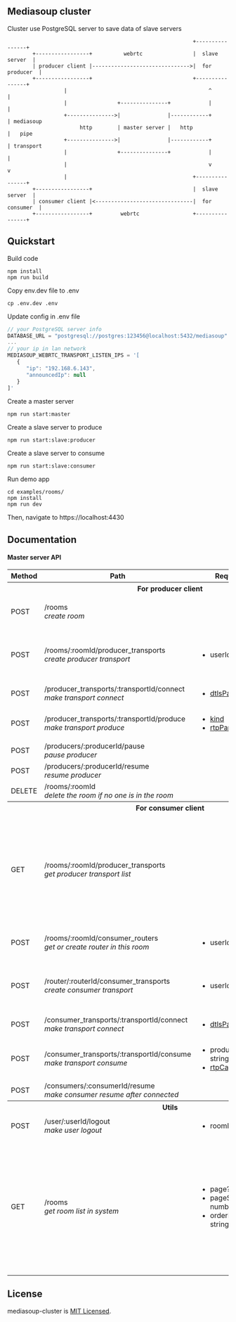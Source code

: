 ## Mediasoup cluster

Cluster use PostgreSQL server to save data of slave servers

```
                                                           +----------------+
        +-----------------+          webrtc                |  slave server  |
        | producer client |------------------------------->|  for producer  |
        +-----------------+                                +----------------+
                  |                                             ^      |
                  |                +---------------+            |      |
                  +--------------->|               |------------+      | mediasoup
                       http        | master server |   http            |   pipe
                  +--------------->|               |------------+      | transport
                  |                +---------------+            |      |
                  |                                             v      v
                  |                                        +----------------+
        +-----------------+                                |  slave server  |
        | consumer client |<-------------------------------|  for consumer  |
        +-----------------+         webrtc                 +----------------+
```

## Quickstart

Build code

```
npm install
npm run build
```

Copy env.dev file to .env

```
cp .env.dev .env
```

Update config in .env file

```js
// your PostgreSQL server info
DATABASE_URL = "postgresql://postgres:123456@localhost:5432/mediasoup"
...
// your ip in lan network
MEDIASOUP_WEBRTC_TRANSPORT_LISTEN_IPS = '[
   {
      "ip": "192.168.6.143",
      "announcedIp": null
   }
]'
```

Create a master server

```
npm run start:master
```

Create a slave server to produce

```
npm run start:slave:producer
```

Create a slave server to consume

```
npm run start:slave:consumer
```

Run demo app

```
cd examples/rooms/
npm install
npm run dev
```

Then, navigate to https://localhost:4430

## Documentation

#### Master server API

<table>
  <tbody>
    <tr>
      <th >Method</th>
      <th >Path</th>
      <th >Request</th>
      <th >Response</th>
    </tr>
    <tr>
      <th colspan="4" align="center">For producer client</th>
    </tr>
    <tr>
      <td>POST</td>
      <td>/rooms<br /><i>create room</i></td>
      <td></td>
      <td>
       <ul>
         <li>id: room id</li>
         <li><a href="https://mediasoup.org/documentation/v3/mediasoup/api/#router-rtpCapabilities">rtpCapabilities</a></li>
       </ul>
      </td>
    </tr>
    <tr>
      <td>POST</td>
      <td>/rooms/:roomId/producer_transports<br /><i>create producer transport</i></td>
      <td>
        <ul>
         <li>userId: string</li>
       </ul>
      </td>
      <td>
       <ul>
         <li>id: transport id</li>
         <li><a href="https://mediasoup.org/documentation/v3/mediasoup/api/#WebRtcTransportDtlsParameters">dtlsParameters</a</li>
         <li><a href="https://mediasoup.org/documentation/v3/mediasoup/api/#WebRtcTransportIceCandidate">iceCandidates</a<</li>
         <li><a href="https://mediasoup.org/documentation/v3/mediasoup/api/#WebRtcTransportIceParameters">iceParameters</a<</li>
       </ul>
      </td>
    </tr>
    <tr>
      <td>POST</td>
      <td>/producer_transports/:transportId/connect<br /><i>make transport connect</i></td>
      <td>
        <ul>
          <li><a href="https://mediasoup.org/documentation/v3/mediasoup/api/#WebRtcTransportDtlsParameters">dtlsParameters</a</li>
        </ul>
      </td>
      <td></td>
    </tr>
    <tr>
      <td>POST</td>
      <td>/producer_transports/:transportId/produce<br /><i>make transport produce</i></td>
      <td>
        <ul>
         <li><a href="https://mediasoup.org/documentation/v3/mediasoup/rtp-parameters-and-capabilities/#MediaKind">kind</a</li>
         <li><a href="https://mediasoup.org/documentation/v3/mediasoup/rtp-parameters-and-capabilities/#RtpParameters">rtpParameters</a</li>
        </ul>
      </td>
      <td>
        <ul>
         <li>id: producer id</li>
        </ul>
      </td>
    </tr>
    <tr>
      <td>POST</td>
      <td>/producers/:producerId/pause<br /><i>pause producer</i></td>
      <td></td>
      <td></td>
    </tr>
    <tr>
      <td>POST</td>
      <td>/producers/:producerId/resume<br /><i>resume producer</i></td>
      <td></td>
      <td></td>
    </tr>
    <tr>
      <td>DELETE</td>
      <td>/rooms/:roomId<br /><i>delete the room if no one is in the room</i></td>
      <td></td>
      <td></td>
    </tr>
    <tr>
      <th colspan="4" align="center">For consumer client</th>
    </tr>
    <tr>
      <td>GET</td>
      <td>/rooms/:roomId/producer_transports<br /><i>get producer transport list</i></td>
      <td>
      </td>
      <td>
      <ul>
        <li>items: array of objects</li>
        <ul>
          <li>id: transport id</li>
          <li>userId: user id</li>
          <li>producers: { id: string; kind: string }[]</li>
        </ul>
      </td>
    </tr>
    <tr>
      <td>POST</td>
      <td>/rooms/:roomId/consumer_routers<br /><i>get or create router in this room</i></td>
      <td>
        <ul>
         <li>userId: string</li>
        </ul>
      </td>
      <td>
        <ul>
         <li>id: router id</li>
         <li><a href="https://mediasoup.org/documentation/v3/mediasoup/api/#router-rtpCapabilities">rtpCapabilities</a></li>
       </ul>
      </td>
    </tr>
    <tr>
      <td>POST</td>
      <td>/router/:routerId/consumer_transports<br /><i>create consumer transport</i></td>
      <td>
        <ul>
         <li>userId: string</li>
       </ul>
      </td>
      <td>
       <ul>
         <li>id: transport id</li>
         <li><a href="https://mediasoup.org/documentation/v3/mediasoup/api/#WebRtcTransportDtlsParameters">dtlsParameters</a</li>
         <li><a href="https://mediasoup.org/documentation/v3/mediasoup/api/#WebRtcTransportIceCandidate">iceCandidates</a<</li>
         <li><a href="https://mediasoup.org/documentation/v3/mediasoup/api/#WebRtcTransportIceParameters">iceParameters</a<</li>
       </ul>
      </td>
    </tr>
    <tr>
      <td>POST</td>
      <td>/consumer_transports/:transportId/connect<br /><i>make transport connect</i></td>
      <td>
        <ul>
          <li><a href="https://mediasoup.org/documentation/v3/mediasoup/api/#WebRtcTransportDtlsParameters">dtlsParameters</a</li>
        </ul>
      </td>
      <td></td>
    </tr>
    <tr>
      <td>POST</td>
      <td>/consumer_transports/:transportId/consume<br /><i>make transport consume</i></td>
      <td>
        <ul>
         <li>producerId: string</li>
         <li><a href="https://mediasoup.org/documentation/v3/mediasoup/api/#router-rtpCapabilities">rtpCapabilities</a></li>
        </ul>
      </td>
      <td>
        <ul>
         <li>id: consumer id</li>
        </ul>
      </td>
    </tr>
    <tr>
      <td>POST</td>
      <td>/consumers/:consumerId/resume<br /><i>make consumer resume after connected</i></td>
      <td></td>
      <td></td>
    </tr>
    <tr>
      <th colspan="4" align="center">Utils</th>
    </tr>
    <tr>
      <td>POST</td>
      <td>/user/:userId/logout<br /><i>make user logout</i></td>
      <td>
        <ul>
         <li>roomId?: string</li>
        </ul>
      </td>
      <td></td>
    </tr>
    <tr>
      <td>GET</td>
      <td>/rooms<br /><i>get room list in system</i></td>
      <td>
        <ul>
         <li>page?: number</li>
         <li>pageSize?: number</li>
         <li>orderBy?: string</li>
        </ul>
      </td>
      <td>
        <ul>
          <li>items: room objects</li>
          <ul>
            <li>id: string</li>
            <li>createDate: Date</li>
          </ul>
          <li>pagination</li>
          <ul>
            <li>page: number</li>
            <li>pageSize: number</li>
            <li>total: number</li>
          </ul>
        </ul>
      </td>
    </tr>
  </tbody>
</table>

## License

mediasoup-cluster is [MIT Licensed](https://github.com/woody146/mediasoup-cluster/blob/master/LICENSE).
